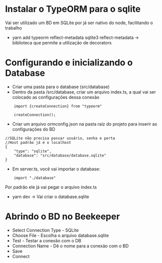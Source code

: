 # Instalar o TypeORM para o sqlite
Vai ser utilizado um BD em SQLite por já ser nativo do node, facilitando o trabalho
-   yarn add typeorm reflect-metadata sqlite3
reflect-metadata -> biblioteca que permite a utilização de decorators

# Configurando e inicializando o Database
-   Criar uma pasta para o database (src/database)
-   Dentro da pasta /src/database, criar um arquivo index.ts, a qual vai ser colocado as configurações dessa conexão
```
    import {createConnection} from "typeorm"

    createConnection();
```
-   Criar um arquivo ormconfig.json na pasta raíz do projeto para inserir as configurações do BD
```
//SQLite não precisa passar usuário, senha e porta
//Host padrão já é o localhost
{
    "type": "sqlite",
    "database": "src/database/database.sqlite"
}
```
-   Em server.ts, você vai importar o database:
```
    import "./database"
```
Por padrão ele já vai pegar o arquivo index.ts

-   yarn dev -> Vai criar o database.sqlite

#  Abrindo o BD no Beekeeper
-   Select Connection Type - SQLite
-   Choose File - Escolha o arquivo database.sqlite
-   Test - Testar a conexão com o DB
-   Connection Name - Dê o nome para a conexão com o BD
-   Save
-   Connect

